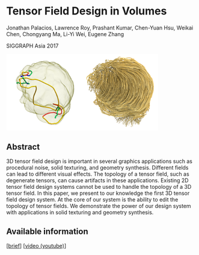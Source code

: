 # Tensor Field Design in Volumes #

Jonathan Palacios,  Lawrence Roy,  Prashant Kumar,  Chen-Yuan Hsu,  Weikai Chen,  Chongyang Ma,  Li-Yi Wei,  Eugene Zhang

SIGGRAPH Asia 2017

<img src="./images/1_David_After_Edit.png" width=40%><img src="./images/Topological_Editing_1_Noodles_After.png" width=40%>

<p>

## Abstract ##

3D tensor field design is important in several graphics applications such as procedural noise, solid texturing, and geometry synthesis.
Different fields can lead to different visual effects. 
The topology of a tensor field, such as degenerate tensors, can cause artifacts in these applications.
Existing 2D tensor field design systems cannot be used to handle the topology of a 3D tensor field.
In this paper, we present to our knowledge the first 3D tensor field design system.
At the core of our system is the ability to edit the topology of tensor fields.
We demonstrate the power of our design system with applications in solid texturing and geometry synthesis.

## Available information ##

<!--
[[paper](https://doi.org/10.1145/3130800.3130844)]
-->
[[brief](http://www.liyiwei.org/papers/texture-siga16/tfdv_siga16.pdf)]
[[video (youtube)](https://youtu.be/n_SkJSiJLf4)]
